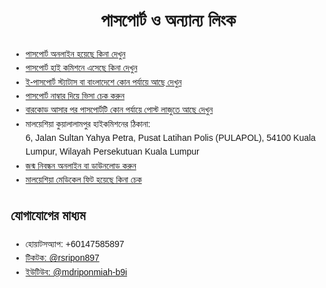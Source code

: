 <!DOCTYPE html>
<html lang="bn">
<head>
    <meta charset="UTF-8">
    <meta name="viewport" content="width=device-width, initial-scale=1.0">
    <title>লিংক সংগ্রহ</title>
</head>
<body style="font-family: Arial, sans-serif; line-height: 1.6; margin: 20px;">
    <h1 style="text-align: center;">পাসপোর্ট ও অন্যান্য লিংক</h1>
    <ul>
        <li><a href="https://appointment.bdhckl.gov.bd" target="_blank">পাসপোর্ট অনলাইন হয়েছে কিনা দেখুন</a></li>
        <li><a href="https://appointment.bdhckl.gov.bd" target="_blank">পাসপোর্ট হাই কমিশনে এসেছে কিনা দেখুন</a></li>
        <li><a href="https://epassport.gov.bd" target="_blank">ই-পাসপোর্ট স্ট্যাটাস বা বাংলাদেশে কোন পর্যায়ে আছে দেখুন</a></li>
        <li><a href="https://eservices.imi.gov.my" target="_blank">পাসপোর্ট নাম্বার দিয়ে ভিসা চেক করুন</a></li>
        <li><a href="https://www.pos.com.my" target="_blank">বারকোড আসার পর পাসপোর্টটি কোন পর্যায়ে পোস্ট লাজুতে আছে দেখুন</a></li>
        <li>মালয়েশিয়া কুয়ালালামপুর হাইকমিশনের ঠিকানা: <br>
            6, Jalan Sultan Yahya Petra, Pusat Latihan Polis (PULAPOL), 54100 Kuala Lumpur, Wilayah Persekutuan Kuala Lumpur
        </li>
        <li><a href="https://everify.bdris.gov.bd" target="_blank">জন্ম নিবন্ধন অনলাইন বা ডাউনলোড করুন</a></li>
        <li><a href="https://eservices.imi.gov.my" target="_blank">মালয়েশিয়া মেডিকেল ফিট হয়েছে কিনা চেক</a></li>
    </ul>
    <h2>যোগাযোগের মাধ্যম</h2>
    <ul>
        <li>হোয়াটসঅ্যাপ: +60147585897</li>
        <li><a href="https://www.tiktok.com/@rsripon897" target="_blank">টিকটক: @rsripon897</a></li>
        <li><a href="https://www.youtube.com/@mdriponmiah-b9i" target="_blank">ইউটিউব: @mdriponmiah-b9i</a></li>
    </ul>
</body>
</html>